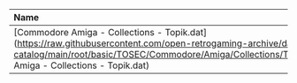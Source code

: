 |Name|Size|
|:---|---:|
|[Commodore Amiga - Collections - Topik.dat](https://raw.githubusercontent.com/open-retrogaming-archive/dat-catalog/main/root/basic/TOSEC/Commodore/Amiga/Collections/Topik/Commodore Amiga - Collections - Topik.dat)|17801|
